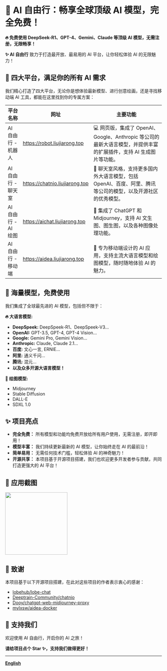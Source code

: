 #  🤖 AI 自由行：畅享全球顶级 AI 模型，完全免费！

**🔥 免费使用 DeepSeek-R1、GPT-4、Gemini、Claude 等顶级 AI 模型，无需注册，无限畅享！** 

**✨  AI 自由行**  致力于打造最开放、最易用的 AI 平台，让你轻松体验 AI 的无限魅力！

## 🚀  四大平台，满足你的所有 AI 需求

我们精心打造了四大平台，无论你是想体验最新模型、进行创意绘画，还是寻找移动端 AI 工具，都能在这里找到你的专属方案：

| 平台名称 | 网址 | 主要功能 |
|---|---|---|
| AI 自由行 - 机器人 | https://robot.liujiarong.top |  💻 网页版，集成了 OpenAI、Google、Anthropic 等公司的最新大语言模型，并提供丰富的扩展插件，支持 AI 生成图片等功能。 |
| AI 自由行 - 聊天室 | https://chatnio.liujiarong.top |  💬 聊天室风格，支持更多国内外大语言模型，包括 OpenAI、百度、阿里、腾讯等公司的模型，以及开源社区的优秀模型。 |
| AI 自由行 - AI 绘图 | https://aichat.liujiarong.top | 🎨  集成了 ChatGPT 和 Midjourney，支持 AI 文生图、图生图，以及各种图像处理功能。 |
| AI 自由行 - 移动端 | https://aidea.liujiarong.top | 🚀  专为移动端设计的 AI 应用，支持主流大语言模型和绘图模型，随时随地体验 AI 的魅力。 |

## 🎉  海量模型，免费使用

我们集成了全球最先进的 AI 模型，包括但不限于：

**🔥  大语言模型:**

* **DeepSpeek:** DeepSpeek-R1、DeepSpeek-V3...
* **OpenAI:** GPT-3.5, GPT-4, GPT-4 Vision...
* **Google:** Gemini Pro, Gemini Vision...
* **Anthropic:** Claude, Claude 2.1...
* **百度:** 文心一言, ERNIE...
* **阿里:** 通义千问...
* **腾讯:** 混元...
* **以及众多开源大语言模型！**

**🎨  绘图模型:**

* Midjourney
* Stable Diffusion
* DALL-E
* SDXL 1.0

## ✨  项目亮点

* **完全免费：**  所有模型和功能均免费开放给所有用户使用，无需注册，即开即用！
* **模型丰富：**  我们持续更新最新的 AI 模型，让你始终走在 AI 的最前沿！
* **简单易用：**  无需任何技术门槛，轻松体验 AI 的神奇魅力！
* **开源共享：**  本项目基于开源项目搭建，我们也欢迎更多开发者参与贡献，共同打造更强大的 AI 平台！

##  🎨 应用截图
<img src="http://upimage.liujiarong.top/app/thumb.php?img=/i/2023/12/31/12kpwbs.png"  width="200" />

## 🙏  致谢

本项目基于以下开源项目搭建，在此对这些项目的作者表示衷心的感谢：

* [lobehub/lobe-chat](https://github.com/lobehub/lobe-chat)
* [Deeptrain-Community/chatnio](https://github.com/Deeptrain-Community/chatnio)
* [Dooy/chatgpt-web-midjourney-proxy](https://github.com/Dooy/chatgpt-web-midjourney-proxy)
* [mylxsw/aidea-docker](https://github.com/mylxsw/aidea-docker)


## 💖 支持我们

欢迎使用 AI 自由行，开启你的 AI 之旅！

**请给项目点个 Star ✨，支持我们做得更好！** 

---

**[English](README_EN.md)**
